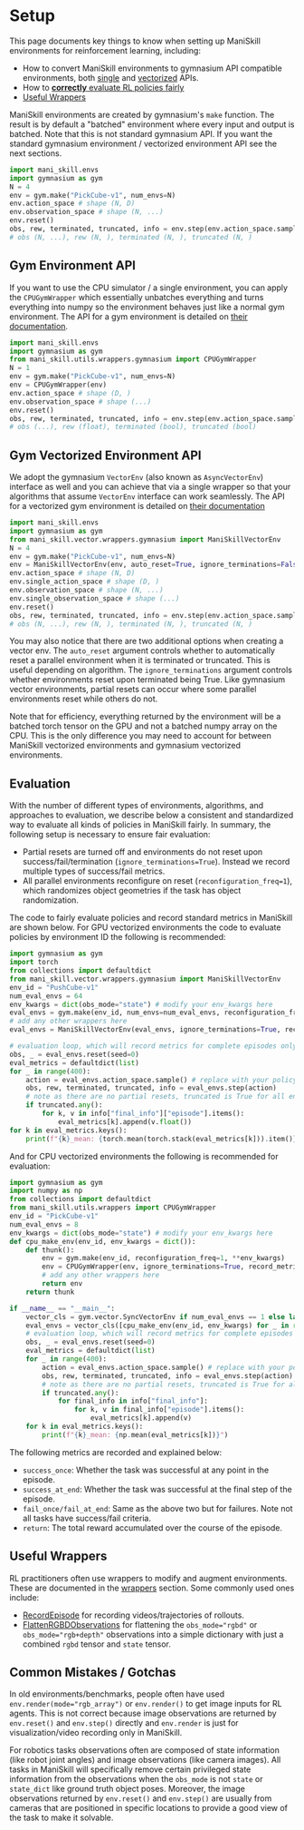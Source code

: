# Setup

This page documents key things to know when setting up ManiSkill environments for reinforcement learning, including:

- How to convert ManiSkill environments to gymnasium API compatible environments, both [single](#gym-environment-api) and [vectorized](#gym-vectorized-environment-api) APIs.
- How to [**correctly** evaluate RL policies fairly](#evaluation)
- [Useful Wrappers](#useful-wrappers)

ManiSkill environments are created by gymnasium's `make` function. The result is by default a "batched" environment where every input and output is batched. Note that this is not standard gymnasium API. If you want the standard gymnasium environment / vectorized environment API see the next sections.

```python
import mani_skill.envs
import gymnasium as gym
N = 4
env = gym.make("PickCube-v1", num_envs=N)
env.action_space # shape (N, D)
env.observation_space # shape (N, ...)
env.reset()
obs, rew, terminated, truncated, info = env.step(env.action_space.sample())
# obs (N, ...), rew (N, ), terminated (N, ), truncated (N, )
```

## Gym Environment API

If you want to use the CPU simulator / a single environment, you can apply the `CPUGymWrapper` which essentially unbatches everything and turns everything into numpy so the environment behaves just like a normal gym environment. The API for a gym environment is detailed on [their documentation](https://gymnasium.farama.org/api/env/).

```python
import mani_skill.envs
import gymnasium as gym
from mani_skill.utils.wrappers.gymnasium import CPUGymWrapper
N = 1
env = gym.make("PickCube-v1", num_envs=N)
env = CPUGymWrapper(env)
env.action_space # shape (D, )
env.observation_space # shape (...)
env.reset()
obs, rew, terminated, truncated, info = env.step(env.action_space.sample())
# obs (...), rew (float), terminated (bool), truncated (bool)
```

## Gym Vectorized Environment API

We adopt the gymnasium `VectorEnv` (also known as `AsyncVectorEnv`) interface as well and you can achieve that via a single wrapper so that your algorithms that assume `VectorEnv` interface can work seamlessly. The API for a vectorized gym environment is detailed on [their documentation](https://gymnasium.farama.org/api/vector/)

```python
import mani_skill.envs
import gymnasium as gym
from mani_skill.vector.wrappers.gymnasium import ManiSkillVectorEnv
N = 4
env = gym.make("PickCube-v1", num_envs=N)
env = ManiSkillVectorEnv(env, auto_reset=True, ignore_terminations=False)
env.action_space # shape (N, D)
env.single_action_space # shape (D, )
env.observation_space # shape (N, ...)
env.single_observation_space # shape (...)
env.reset()
obs, rew, terminated, truncated, info = env.step(env.action_space.sample())
# obs (N, ...), rew (N, ), terminated (N, ), truncated (N, )
```

You may also notice that there are two additional options when creating a vector env. The `auto_reset` argument controls whether to automatically reset a parallel environment when it is terminated or truncated. This is useful depending on algorithm. The `ignore_terminations` argument controls whether environments reset upon terminated being True. Like gymnasium vector environments, partial resets can occur where some parallel environments reset while others do not.

Note that for efficiency, everything returned by the environment will be a batched torch tensor on the GPU and not a batched numpy array on the CPU. This is the only difference you may need to account for between ManiSkill vectorized environments and gymnasium vectorized environments.

## Evaluation

With the number of different types of environments, algorithms, and approaches to evaluation, we describe below a consistent and standardized way to evaluate all kinds of policies in ManiSkill fairly. In summary, the following setup is necessary to ensure fair evaluation:

- Partial resets are turned off and environments do not reset upon success/fail/termination (`ignore_terminations=True`). Instead we record multiple types of success/fail metrics.
- All parallel environments reconfigure on reset (`reconfiguration_freq=1`), which randomizes object geometries if the task has object randomization.


The code to fairly evaluate policies and record standard metrics in ManiSkill are shown below. For GPU vectorized environments the code to evaluate policies by environment ID the following is recommended:

```python
import gymnasium as gym
import torch
from collections import defaultdict
from mani_skill.vector.wrappers.gymnasium import ManiSkillVectorEnv
env_id = "PushCube-v1"
num_eval_envs = 64
env_kwargs = dict(obs_mode="state") # modify your env_kwargs here
eval_envs = gym.make(env_id, num_envs=num_eval_envs, reconfiguration_freq=1, **env_kwargs)
# add any other wrappers here
eval_envs = ManiSkillVectorEnv(eval_envs, ignore_terminations=True, record_metrics=True)

# evaluation loop, which will record metrics for complete episodes only
obs, _ = eval_envs.reset(seed=0)
eval_metrics = defaultdict(list)
for _ in range(400):
    action = eval_envs.action_space.sample() # replace with your policy action
    obs, rew, terminated, truncated, info = eval_envs.step(action)
    # note as there are no partial resets, truncated is True for all environments at the same time
    if truncated.any():
        for k, v in info["final_info"]["episode"].items():
            eval_metrics[k].append(v.float())
for k in eval_metrics.keys():
    print(f"{k}_mean: {torch.mean(torch.stack(eval_metrics[k])).item()}")
```

And for CPU vectorized environments the following is recommended for evaluation:

```python
import gymnasium as gym
import numpy as np
from collections import defaultdict
from mani_skill.utils.wrappers import CPUGymWrapper
env_id = "PickCube-v1"
num_eval_envs = 8
env_kwargs = dict(obs_mode="state") # modify your env_kwargs here
def cpu_make_env(env_id, env_kwargs = dict()):
    def thunk():
        env = gym.make(env_id, reconfiguration_freq=1, **env_kwargs)
        env = CPUGymWrapper(env, ignore_terminations=True, record_metrics=True)
        # add any other wrappers here
        return env
    return thunk

if __name__ == "__main__":
    vector_cls = gym.vector.SyncVectorEnv if num_eval_envs == 1 else lambda x : gym.vector.AsyncVectorEnv(x, context="forkserver")
    eval_envs = vector_cls([cpu_make_env(env_id, env_kwargs) for _ in range(num_eval_envs)])
    # evaluation loop, which will record metrics for complete episodes only
    obs, _ = eval_envs.reset(seed=0)
    eval_metrics = defaultdict(list)
    for _ in range(400):
        action = eval_envs.action_space.sample() # replace with your policy action
        obs, rew, terminated, truncated, info = eval_envs.step(action)
        # note as there are no partial resets, truncated is True for all environments at the same time
        if truncated.any():
            for final_info in info["final_info"]:
                for k, v in final_info["episode"].items():
                    eval_metrics[k].append(v)
    for k in eval_metrics.keys():
        print(f"{k}_mean: {np.mean(eval_metrics[k])}")
```

The following metrics are recorded and explained below:
- `success_once`: Whether the task was successful at any point in the episode.
- `success_at_end`: Whether the task was successful at the final step of the episode.
- `fail_once/fail_at_end`: Same as the above two but for failures. Note not all tasks have success/fail criteria.
- `return`: The total reward accumulated over the course of the episode.

## Useful Wrappers

RL practitioners often use wrappers to modify and augment environments. These are documented in the [wrappers](../wrappers/index.md) section. Some commonly used ones include:
- [RecordEpisode](../wrappers/record.md) for recording videos/trajectories of rollouts.
- [FlattenRGBDObservations](../wrappers/flatten.md#flatten-rgbd-observations) for flattening the `obs_mode="rgbd"` or `obs_mode="rgb+depth"` observations into a simple dictionary with just a combined `rgbd` tensor and `state` tensor.

## Common Mistakes / Gotchas

In old environments/benchmarks, people often have used `env.render(mode="rgb_array")` or `env.render()` to get image inputs for RL agents. This is not correct because image observations are returned by `env.reset()` and `env.step()` directly and `env.render` is just for visualization/video recording only in ManiSkill.

For robotics tasks observations often are composed of state information (like robot joint angles) and image observations (like camera images). All tasks in ManiSkill will specifically remove certain privileged state information from the observations when the `obs_mode` is not `state` or `state_dict` like ground truth object poses. Moreover, the image observations returned by `env.reset()` and `env.step()` are usually from cameras that are positioned in specific locations to provide a good view of the task to make it solvable.
